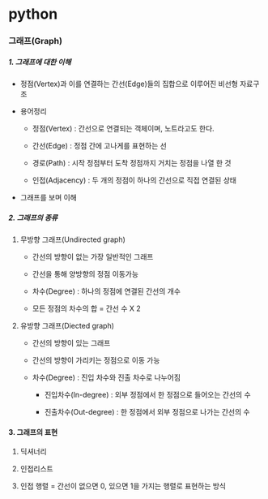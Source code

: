 # python

### 그래프(Graph)

##### 1. 그래프에 대한 이해

- 정점(Vertex)과 이를 연결하는 간선(Edge)들의 집합으로 이루어진 비선형 자료구조

- 용어정리
  
  - 정점(Vertex) : 간선으로 연결되는 객체이며, 노트라고도 한다.
  
  - 간선(Edge) : 정점 간에 고나게를 표현하는 선
  
  - 경로(Path) : 시작 정점부터 도착 정점까지 거치는 정점을 나열 한 것
  
  - 인접(Adjacency) : 두 개의 정점이 하나의 간선으로 직접 연결된 상태

- 그래프를 보며 이해

##### 2. 그래프의 종류

1) 무방향 그래프(Undirected graph)
   
   - 간선의 방향이 없는 가장 일반적인 그래프
   
   - 간선을 통해 양방향의 정점 이동가능
   
   - 차수(Degree) : 하나의 정점에 연결된 간선의 개수
   
   - 모든 정점의 차수의 합 = 간선 수 X 2

2) 유방향 그래프(Diected graph)
   
   - 간선의 방향이 있는 그래프
   
   - 간선의 방향이 가리키는 정점으로 이동 가능
   
   - 차수(Degree) : 진입 차수와 진출 차수로 나누어짐
     
     - 진입차수(In-degree) : 외부 정점에서 한 정점으로 들어오는 간선의 수
     
     - 진출차수(Out-degree) : 한 정점에서 외부 정점으로 나가는 간선의 수

#### 3. 그래프의 표현

1.  딕셔너리

2.  인접리스트

3.  인접 행렬 = 간선이 없으면 0, 있으면 1을 가지는 행렬로 표현하는 방식
